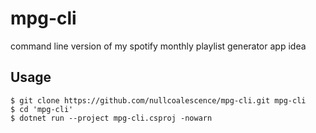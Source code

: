 # mpg-cli
command line version of my spotify monthly playlist generator app idea

## Usage

```
$ git clone https://github.com/nullcoalescence/mpg-cli.git mpg-cli
$ cd 'mpg-cli'
$ dotnet run --project mpg-cli.csproj -nowarn
```
